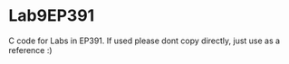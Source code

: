 # Lab9EP391
C code for Labs in EP391. If used please dont copy directly, just use as a reference :)
